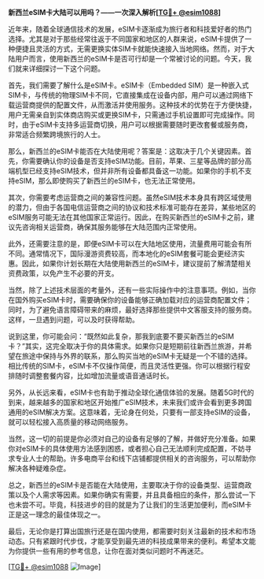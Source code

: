 **新西兰eSIM卡大陆可以用吗？——一次深入解析[[TG💪+ @esim1088](https://t.me/s/esim1088)]**

近年来，随着全球通信技术的发展，eSIM卡逐渐成为旅行者和科技爱好者的热门选择。尤其是对于那些经常往返于不同国家和地区的人群来说，eSIM卡提供了一种便捷且灵活的方式，无需更换实体SIM卡就能快速接入当地网络。然而，对于大陆用户而言，使用新西兰的eSIM卡是否可行却是一个常被讨论的问题。今天，我们就来详细探讨一下这个问题。

首先，我们需要了解什么是eSIM卡。eSIM卡（Embedded SIM）是一种嵌入式SIM卡，与传统的物理SIM卡不同，它直接集成在设备内部，用户可以通过网络下载运营商提供的配置文件，从而激活并使用服务。这种技术的优势在于方便快捷，用户无需亲自到实体商店购买或更换SIM卡，只需通过手机设置即可完成操作。同时，由于eSIM卡支持多运营商切换，用户可以根据需要随时更改套餐或服务商，非常适合频繁跨境旅行的人士。

那么，新西兰的eSIM卡能否在大陆使用呢？答案是：这取决于几个关键因素。首先，你需要确认你的设备是否支持eSIM功能。目前，苹果、三星等品牌的部分高端机型已经支持eSIM技术，但并非所有设备都具备这一功能。如果你的手机不支持eSIM，那么即使购买了新西兰的eSIM卡，也无法正常使用。

其次，你需要考虑运营商之间的兼容性问题。虽然eSIM技术本身具有跨区域使用的潜力，但由于各国电信运营商之间的协议和技术标准可能存在差异，某些地区的eSIM服务可能无法在其他国家正常运行。因此，在购买新西兰的eSIM卡之前，建议先咨询相关运营商，确保其服务能够在大陆范围内正常使用。

此外，还需要注意的是，即便eSIM卡可以在大陆地区使用，流量费用可能会有所不同。通常情况下，国际漫游资费较高，而本地化的eSIM套餐可能会更经济实惠。因此，如果你计划长期在大陆使用新西兰的eSIM卡，建议提前了解清楚相关资费政策，以免产生不必要的开支。

当然，除了上述技术层面的考量外，还有一些实际操作中的注意事项。例如，当你在国外购买eSIM卡时，需要确保你的设备能够正确加载对应的运营商配置文件；同时，为了避免语言障碍带来的麻烦，最好选择那些提供中文客服支持的服务商。这样，一旦遇到问题，可以及时获得帮助。

说到这里，你可能会问：“既然如此复杂，那我到底要不要买新西兰的eSIM卡？”其实，这完全取决于你的具体需求。如果你只是短期前往新西兰旅游，并希望在旅途中保持与外界的联系，那么购买当地的eSIM卡无疑是一个不错的选择。相比传统的SIM卡，eSIM卡不仅操作简便，而且灵活性更强。你可以根据行程安排随时调整套餐内容，比如增加流量或语音通话时长。

另外，从长远来看，eSIM卡也有助于推动全球化通信体验的发展。随着5G时代的到来，越来越多的国家和地区开始推广eSIM技术，未来我们或许会看到更多跨国通用的eSIM解决方案。这意味着，无论身在何处，只要有一部支持eSIM的设备，就可以轻松接入高质量的移动网络服务。

当然，这一切的前提是你必须对自己的设备有足够的了解，并做好充分准备。如果你对eSIM卡的具体使用方法感到困惑，或者担心自己无法顺利完成配置，不妨寻求专业人士的帮助。许多电商平台和线下店铺都提供相关的咨询服务，可以帮助你解决各种疑难杂症。

总之，新西兰的eSIM卡是否能在大陆使用，主要取决于你的设备类型、运营商政策以及个人需求等因素。如果你确实有需要，并且具备相应的条件，那么尝试一下也未尝不可。毕竟，科技进步的目的就是为了让我们的生活更加便利，而eSIM卡正是这一理念的最佳体现之一。

最后，无论你是打算出国旅行还是在国内使用，都需要时刻关注最新的技术和市场动态。只有紧跟时代步伐，才能享受到最先进的科技成果带来的便利。希望本文能为你提供一些有用的参考信息，让你在面对类似问题时不再迷茫。

[[TG💪+ @esim1088](https://t.me/s/esim1088) ![Image](https://i.postimg.cc/4NQfJmqS/Snipaste-2025-05-13-00-14-12.png)]